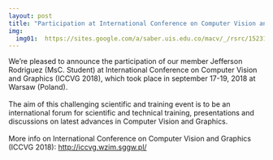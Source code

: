 ```yaml
---
layout: post
title: "Participation at International Conference on Computer Vision and Graphics (ICCVG 2018)"
img:
  img01:  https://sites.google.com/a/saber.uis.edu.co/macv/_/rsrc/1523124175209/home/13ccc-2018-macv.jpg
---
```

We’re pleased to announce the participation of our member Jefferson Rodriguez (MsC. Student) at International Conference on Computer Vision and Graphics (ICCVG 2018), which took place in september 17-19, 2018 at Warsaw (Poland).
<br><br>
The aim of this challenging scientific and training event is to be an international forum for scientific and technical training, presentations and discussions on latest advances in Computer Vision and Graphics.
<br><br>
More info on International Conference on Computer Vision and Graphics (ICCVG 2018): <a href="http://iccvg.wzim.sggw.pl/" target="_blank">http://iccvg.wzim.sggw.pl/</a>
